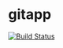 # gitapp
[![Build Status](https://dev.azure.com/LL0499/AZ400/_apis/build/status/DevOps-AZ400-LL.gitapp?branchName=master)](https://dev.azure.com/LL0499/AZ400/_build/latest?definitionId=13&branchName=master)
